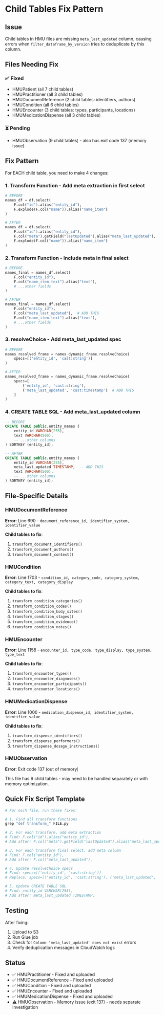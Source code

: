 # Child Tables Fix Pattern

## Issue
Child tables in HMU files are missing `meta_last_updated` column, causing errors when `filter_dataframe_by_version` tries to deduplicate by this column.

## Files Needing Fix

### ✅ Fixed
- HMUPatient (all 7 child tables)
- HMUPractitioner (all 3 child tables)
- HMUDocumentReference (2 child tables: identifiers, authors)
- HMUCondition (all 6 child tables)
- HMUEncounter (3 child tables: types, participants, locations)
- HMUMedicationDispense (all 3 child tables)

### ⏳ Pending
- HMUObservation (9 child tables) - also has exit code 137 (memory issue)

## Fix Pattern

For EACH child table, you need to make 4 changes:

### 1. Transform Function - Add meta extraction in first select

```python
# BEFORE
names_df = df.select(
    F.col("id").alias("entity_id"),
    F.explode(F.col("name")).alias("name_item")
)

# AFTER
names_df = df.select(
    F.col("id").alias("entity_id"),
    F.col("meta").getField("lastUpdated").alias("meta_last_updated"),  # ADD THIS
    F.explode(F.col("name")).alias("name_item")
)
```

### 2. Transform Function - Include meta in final select

```python
# BEFORE
names_final = names_df.select(
    F.col("entity_id"),
    F.col("name_item.text").alias("text"),
    # ...other fields
)

# AFTER
names_final = names_df.select(
    F.col("entity_id"),
    F.col("meta_last_updated"),  # ADD THIS
    F.col("name_item.text").alias("text"),
    # ...other fields
)
```

### 3. resolveChoice - Add meta_last_updated spec

```python
# BEFORE
names_resolved_frame = names_dynamic_frame.resolveChoice(
    specs=[('entity_id', 'cast:string')]
)

# AFTER
names_resolved_frame = names_dynamic_frame.resolveChoice(
    specs=[
        ('entity_id', 'cast:string'),
        ('meta_last_updated', 'cast:timestamp')  # ADD THIS
    ]
)
```

### 4. CREATE TABLE SQL - Add meta_last_updated column

```sql
-- BEFORE
CREATE TABLE public.entity_names (
    entity_id VARCHAR(255),
    text VARCHAR(500),
    -- ...other columns
) SORTKEY (entity_id);

-- AFTER
CREATE TABLE public.entity_names (
    entity_id VARCHAR(255),
    meta_last_updated TIMESTAMP,  -- ADD THIS
    text VARCHAR(500),
    -- ...other columns
) SORTKEY (entity_id);
```

## File-Specific Details

### HMUDocumentReference
**Error**: Line 690 - `document_reference_id, identifier_system, identifier_value`

**Child tables to fix**:
1. `transform_document_identifiers()`
2. `transform_document_authors()`
3. `transform_document_context()`

### HMUCondition
**Error**: Line 1703 - `condition_id, category_code, category_system, category_text, category_display`

**Child tables to fix**:
1. `transform_condition_categories()`
2. `transform_condition_codes()`
3. `transform_condition_body_sites()`
4. `transform_condition_stages()`
5. `transform_condition_evidence()`
6. `transform_condition_notes()`

### HMUEncounter
**Error**: Line 1158 - `encounter_id, type_code, type_display, type_system, type_text`

**Child tables to fix**:
1. `transform_encounter_types()`
2. `transform_encounter_diagnoses()`
3. `transform_encounter_participants()`
4. `transform_encounter_locations()`

### HMUMedicationDispense
**Error**: Line 1000 - `medication_dispense_id, identifier_system, identifier_value`

**Child tables to fix**:
1. `transform_dispense_identifiers()`
2. `transform_dispense_performers()`
3. `transform_dispense_dosage_instructions()`

### HMUObservation
**Error**: Exit code 137 (out of memory)

This file has 9 child tables - may need to be handled separately or with memory optimization.

## Quick Fix Script Template

```python
# For each file, run these fixes:

# 1. Find all transform functions
grep "def transform_" FILE.py

# 2. For each transform, add meta extraction
# Find: F.col("id").alias("entity_id"),
# Add after: F.col("meta").getField("lastUpdated").alias("meta_last_updated"),

# 3. For each transform final select, add meta column
# Find: F.col("entity_id"),
# Add after: F.col("meta_last_updated"),

# 4. Update resolveChoice specs
# Find: specs=[('entity_id', 'cast:string')]
# Replace: specs=[('entity_id', 'cast:string'), ('meta_last_updated', 'cast:timestamp')]

# 5. Update CREATE TABLE SQL
# Find: entity_id VARCHAR(255),
# Add after: meta_last_updated TIMESTAMP,
```

## Testing

After fixing:
1. Upload to S3
2. Run Glue job
3. Check for `Column 'meta_last_updated' does not exist` errors
4. Verify deduplication messages in CloudWatch logs

## Status

- ✅ HMUPractitioner - Fixed and uploaded
- ✅ HMUDocumentReference - Fixed and uploaded
- ✅ HMUCondition - Fixed and uploaded
- ✅ HMUEncounter - Fixed and uploaded
- ✅ HMUMedicationDispense - Fixed and uploaded
- ⚠️ HMUObservation - Memory issue (exit 137) - needs separate investigation
